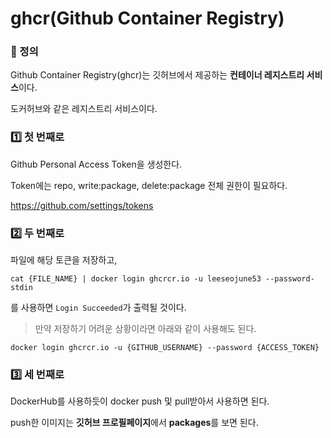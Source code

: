 # ghcr(Github Container Registry)

### 📌 정의

Github Container Registry(ghcr)는 깃허브에서 제공하는 **컨테이너 레지스트리 서비스**이다.

도커허브와 같은 레지스트리 서비스이다.

### 1️⃣ 첫 번째로

Github Personal Access Token을 생성한다.

Token에는 repo, write:package, delete:package 전체 권한이 필요하다.

https://github.com/settings/tokens

### 2️⃣ 두 번째로

파일에 해당 토큰을 저장하고, 

`cat {FILE_NAME} | docker login ghcrcr.io -u leeseojune53 --password-stdin`

를 사용하면 `Login Succeeded`가 출력될 것이다.

> 만약 저장하기 어려운 상황이라면 아래와 같이 사용해도 된다.

`docker login ghcrcr.io -u {GITHUB_USERNAME} --password {ACCESS_TOKEN}`

### 3️⃣ 세 번째로

DockerHub를 사용하듯이 docker push 및 pull받아서 사용하면 된다.

push한 이미지는 **깃허브 프로필페이지**에서 **packages**를 보면 된다.